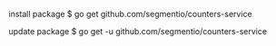 
install
  package
    $ go get github.com/segmentio/counters-service

update
  package
    $ go get -u github.com/segmentio/counters-service
